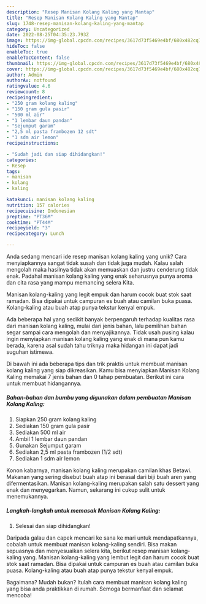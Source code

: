 ```yaml
---
description: "Resep Manisan Kolang Kaling yang Mantap"
title: "Resep Manisan Kolang Kaling yang Mantap"
slug: 1748-resep-manisan-kolang-kaling-yang-mantap
category: Uncategorized
date: 2022-08-25T04:35:23.793Z
image: https://img-global.cpcdn.com/recipes/3617d73f5469e4bf/680x482cq70/manisan-kolang-kaling-foto-resep-utama.jpg
hideToc: false
enableToc: true
enableTocContent: false
thumbnail: https://img-global.cpcdn.com/recipes/3617d73f5469e4bf/680x482cq70/manisan-kolang-kaling-foto-resep-utama.jpg
cover: https://img-global.cpcdn.com/recipes/3617d73f5469e4bf/680x482cq70/manisan-kolang-kaling-foto-resep-utama.jpg
author: Admin
authorAv: notfound
ratingvalue: 4.6
reviewcount: 8
recipeingredient:
- "250 gram kolang kaling"
- "150 gram gula pasir"
- "500 ml air"
- "1 lembar daun pandan"
- "Sejumput garam"
- "2,5 ml pasta frambozen 12 sdt"
- "1 sdm air lemon"
recipeinstructions:

- "Sudah jadi dan siap dihidangkan!"
categories:
- Resep
tags:
- manisan
- kolang
- kaling

katakunci: manisan kolang kaling 
nutrition: 157 calories
recipecuisine: Indonesian
preptime: "PT36M"
cooktime: "PT44M"
recipeyield: "3"
recipecategory: Lunch

---
```





Anda sedang mencari ide resep manisan kolang kaling yang unik? Cara menyiapkannya sangat tidak susah dan tidak juga mudah. Kalau salah mengolah maka hasilnya tidak akan memuaskan dan justru cenderung tidak enak. Padahal manisan kolang kaling yang enak seharusnya punya aroma dan cita rasa yang mampu memancing selera Kita.





Manisan kolang-kaling yang legit empuk dan harum cocok buat stok saat ramadan. Bisa dipakai untuk campuran es buah atau camilan buka puasa. Kolang-kaling atau buah atap punya tekstur kenyal empuk.

Ada beberapa hal yang sedikit banyak berpengaruh terhadap kualitas rasa dari manisan kolang kaling, mulai dari jenis bahan, lalu pemilihan bahan segar sampai cara mengolah dan menyajikannya. Tidak usah pusing kalau ingin menyiapkan manisan kolang kaling yang enak di mana pun kamu berada, karena asal sudah tahu triknya maka hidangan ini dapat jadi suguhan istimewa.






Di bawah ini ada beberapa tips dan trik praktis untuk membuat manisan kolang kaling yang siap dikreasikan. Kamu bisa menyiapkan Manisan Kolang Kaling memakai 7 jenis bahan dan 0 tahap pembuatan. Berikut ini cara untuk membuat hidangannya.

<!--inarticleads1-->

##### Bahan-bahan dan bumbu yang digunakan dalam pembuatan Manisan Kolang Kaling:

1. Siapkan 250 gram kolang kaling
1. Sediakan 150 gram gula pasir
1. Sediakan 500 ml air
1. Ambil 1 lembar daun pandan
1. Gunakan Sejumput garam
1. Sediakan 2,5 ml pasta frambozen (1/2 sdt)
1. Sediakan 1 sdm air lemon


Konon kabarnya, manisan kolang kaling merupakan camilan khas Betawi. Makanan yang sering disebut buah atap ini berasal dari biji buah aren yang difermentasikan. Manisan kolang-kaling merupakan salah satu dessert yang enak dan menyegarkan. Namun, sekarang ini cukup sulit untuk menemukannya. 

<!--inarticleads2-->

##### Langkah-langkah untuk memasak Manisan Kolang Kaling:


1. Selesai dan siap dihidangkan!

Daripada galau dan capek mencari ke sana ke mari untuk mendapatkannya, cobalah untuk membuat manisan kolang-kaling sendiri. Bisa makan sepuasnya dan menyesuaikan selera kita, berikut resep manisan kolang-kaling yang. Manisan kolang-kaling yang lembut legit dan harum cocok buat stok saat ramadan. Bisa dipakai untuk campuran es buah atau camilan buka puasa. Kolang-kaling atau buah atap punya tekstur kenyal empuk. 

Bagaimana? Mudah bukan? Itulah cara membuat manisan kolang kaling yang bisa anda praktikkan di rumah. Semoga bermanfaat dan selamat mencoba!
